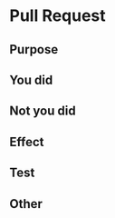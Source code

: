 # Pull Request

## Purpose

<!-- Purpose of Pull Request -->

## You did

<!-- What you did on Pull Request -->

## Not you did

<!-- What you did not on Pull Request -->

## Effect

<!-- Effect of Pull Request -->

## Test

<!-- Test Result -->

## Other
